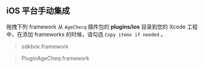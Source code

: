 ## iOS 平台手动集成
拖拽下列 framework 从 `AgeChecq` 插件包的 __plugins/ios__ 目录到您的 Xcode 工程中，在添加 frameworks 的时候，请勾选 `Copy items if needed` 。

> sdkbox.framework

> PluginAgeCheq.framework
